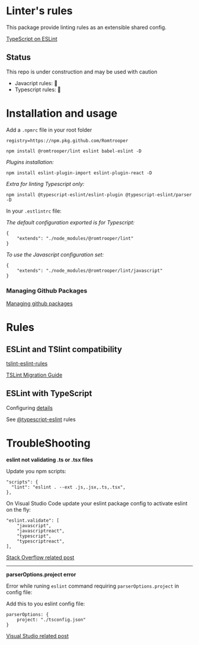 # Linter's rules 

This package provide linting rules as an extensible shared config.

[TypeScript on ESLint](https://eslint.org/blog/2019/01/future-typescript-eslint)

## Status

This repo is under construction and may be used with caution

- Javacript rules: 🚧
- Typescript rules: 🚧

# Installation and usage


Add a `.npmrc` file in your root folder 

```
registry=https://npm.pkg.github.com/Romtrooper
```

```
npm install @romtrooper/lint eslint babel-eslint -D
```

_Plugins installation:_

```
npm install eslint-plugin-import eslint-plugin-react -D
```

_Extra for linting Typescript only:_


```
npm install @typescript-eslint/eslint-plugin @typescript-eslint/parser -D
```


In your `.estlintrc` file:

_The default configuration exported is for Typescript:_


```
{
	"extends": "./node_modules/@romtrooper/lint"
}
```

_To use the Javascript configuration set:_


```
{
	"extends": "./node_modules/@romtrooper/lint/javascript"
}
```


### Managing Github Packages

[Managing github packages](https://dev.to/jgierer12/how-to-publish-packages-to-the-github-package-repository-4bai)


# Rules

## ESLint and TSlint compatibility

[tslint-eslint-rules](https://github.com/buzinas/tslint-eslint-rules)

[TSLint Migration Guide](https://github.com/typescript-eslint/typescript-eslint/blob/master/packages/eslint-plugin/ROADMAP.md)


## ESLint with TypeScript

Configuring [details](https://github.com/typescript-eslint/typescript-eslint/blob/master/docs/getting-started/linting/TYPED_LINTING.md)

See [@typescript-eslint](https://github.com/typescript-eslint/typescript-eslint/tree/master/packages/eslint-plugin) rules


# TroubleShooting

**eslint not validating .ts or .tsx files**

Update you npm scripts: 

```
"scripts": {
  "lint": "eslint . --ext .js,.jsx,.ts,.tsx",
},
```

On Visual Studio Code update your eslint package config to activate eslint on the fly:

```
"eslint.validate": [
	"javascript",
	"javascriptreact",
	"typescript",
	"typescriptreact",
],
```
[Stack Overflow related post](https://stackoverflow.com/questions/56557988/eslint-in-vsc-not-working-for-ts-and-tsx-files)


------

**parserOptions.project error**

Error while runing `eslint` command requiring `parserOptions.project` in config file:

Add this to you eslint config file:

```
parserOptions: {
	project: "./tsconfig.json"
}
```

[Visual Studio related post](https://code.visualstudio.com/api/advanced-topics/tslint-eslint-migration#eslint-configure)
